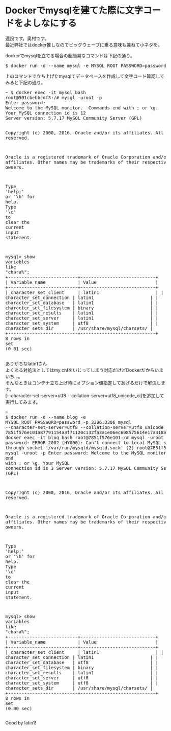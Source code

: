 # Dockerでmysqlを建てた際に文字コードをよしなにする

<div><p>連投です。奥村です。<br>最近弊社ではdocker推しなのでビッグウェーブに乗る意味も兼ねて小ネタを。</p><p>dockerでmysqlを立てる場合の超簡易なコマンドは下記の通り。</p><pre class="hljs bash">$ docker run <span class="hljs-operator">-d</span> --name mysql <span class="hljs-operator">-e</span> MYSQL_ROOT_PASSWORD=password -p <span class="hljs-number">3306</span>:<span class="hljs-number">3306</span> mysql</pre><p>上のコマンドで立ち上げたmysqlでデータベースを作成して文字コード確認してみると下記の通り。</p><pre class="hljs sql">~ $ docker exec -it mysql bash
root@501cbebbcdf3:/# mysql -uroot -p
Enter password:
Welcome to the MySQL monitor. &nbsp;Commands <span class="hljs-operator"><span class="hljs-keyword">end</span> <span class="hljs-keyword">with</span> ;</span> or \g.
Your MySQL connection id is 12
Server version: 5.7.17 MySQL Community Server (GPL)

Copyright (c) 2000, 2016, Oracle and/or its affiliates. All rights reserved.

Oracle is a registered trademark of Oracle Corporation and/or its
affiliates. Other names may be trademarks of their respective
owners.

Type '<span class="hljs-operator"><span class="hljs-keyword">help</span>;</span>' or '\h' for <span class="hljs-operator"><span class="hljs-keyword">help</span>. <span class="hljs-keyword">Type</span> <span class="hljs-string">'\c'</span> <span class="hljs-keyword">to</span> <span class="hljs-keyword">clear</span> the <span class="hljs-keyword">current</span> <span class="hljs-keyword">input</span> <span class="hljs-keyword">statement</span>.

mysql&gt; <span class="hljs-keyword">show</span> <span class="hljs-keyword">variables</span> <span class="hljs-keyword">like</span> <span class="hljs-string">"chara%"</span>;</span>
+<span class="hljs-comment">--------------------------+----------------------------+</span>
| Variable_name &nbsp; &nbsp; &nbsp; &nbsp; &nbsp; &nbsp;| Value &nbsp; &nbsp; &nbsp; &nbsp; &nbsp; &nbsp; &nbsp; &nbsp; &nbsp; &nbsp; &nbsp;|
+<span class="hljs-comment">--------------------------+----------------------------+</span>
| character_set_client &nbsp; &nbsp; | latin1 &nbsp; &nbsp; &nbsp; &nbsp; &nbsp; &nbsp; &nbsp; &nbsp; &nbsp; &nbsp; |
| character_set_connection | latin1 &nbsp; &nbsp; &nbsp; &nbsp; &nbsp; &nbsp; &nbsp; &nbsp; &nbsp; &nbsp; |
| character_set_database &nbsp; | latin1 &nbsp; &nbsp; &nbsp; &nbsp; &nbsp; &nbsp; &nbsp; &nbsp; &nbsp; &nbsp; |
| character_set_filesystem | binary &nbsp; &nbsp; &nbsp; &nbsp; &nbsp; &nbsp; &nbsp; &nbsp; &nbsp; &nbsp; |
| character_set_results &nbsp; &nbsp;| latin1 &nbsp; &nbsp; &nbsp; &nbsp; &nbsp; &nbsp; &nbsp; &nbsp; &nbsp; &nbsp; |
| character_set_server &nbsp; &nbsp; | latin1 &nbsp; &nbsp; &nbsp; &nbsp; &nbsp; &nbsp; &nbsp; &nbsp; &nbsp; &nbsp; |
| character_set_system &nbsp; &nbsp; | utf8 &nbsp; &nbsp; &nbsp; &nbsp; &nbsp; &nbsp; &nbsp; &nbsp; &nbsp; &nbsp; &nbsp; |
| character_sets_dir &nbsp; &nbsp; &nbsp; | /usr/share/mysql/charsets/ |
+<span class="hljs-comment">--------------------------+----------------------------+</span>
8 rows in <span class="hljs-operator"><span class="hljs-keyword">set</span> (<span class="hljs-number">0.01</span> sec)
</span></pre><p>ありがちなlatin1さん<br>よくある対処法としてはmy.cnfをいじってしまう対応だけどDockerだからいまいち…。<br>そんなときはコンテナ立ち上げ時にオプション値指定してあげるだけで解決します。<br>[--character-set-server=utf8 --collation-server=utf8_unicode_ci]を追加して実行してみます。</p><pre class="hljs sql">~ $ docker run -d <span class="hljs-comment">--name blog -e MYSQL_ROOT_PASSWORD=password -p 3306:3306 mysql --character-set-server=utf8 --collation-server=utf8_unicode_ci</span>
7851f576e101a87791154a3f71120c132fa3a1e06ec608575614e17a318a3644
~ $ docker exec -it blog bash
root@7851f576e101:/# mysql -uroot -p
Enter password:
ERROR 2002 (HY000): Can't connect to local MySQL server through socket '/var/run/mysqld/mysqld.sock' (2)
root@7851f576e101:/# mysql -uroot -p
Enter password:
Welcome to the MySQL monitor. &nbsp;Commands <span class="hljs-operator"><span class="hljs-keyword">end</span> <span class="hljs-keyword">with</span> ;</span> or \g.
Your MySQL connection id is 3
Server version: 5.7.17 MySQL Community Server (GPL)

Copyright (c) 2000, 2016, Oracle and/or its affiliates. All rights reserved.

Oracle is a registered trademark of Oracle Corporation and/or its
affiliates. Other names may be trademarks of their respective
owners.

Type '<span class="hljs-operator"><span class="hljs-keyword">help</span>;</span>' or '\h' for <span class="hljs-operator"><span class="hljs-keyword">help</span>. <span class="hljs-keyword">Type</span> <span class="hljs-string">'\c'</span> <span class="hljs-keyword">to</span> <span class="hljs-keyword">clear</span> the <span class="hljs-keyword">current</span> <span class="hljs-keyword">input</span> <span class="hljs-keyword">statement</span>.

mysql&gt; <span class="hljs-keyword">show</span> <span class="hljs-keyword">variables</span> <span class="hljs-keyword">like</span> <span class="hljs-string">"chara%"</span>;</span>
+<span class="hljs-comment">--------------------------+----------------------------+</span>
| Variable_name &nbsp; &nbsp; &nbsp; &nbsp; &nbsp; &nbsp;| Value &nbsp; &nbsp; &nbsp; &nbsp; &nbsp; &nbsp; &nbsp; &nbsp; &nbsp; &nbsp; &nbsp;|
+<span class="hljs-comment">--------------------------+----------------------------+</span>
| character_set_client &nbsp; &nbsp; | latin1 &nbsp; &nbsp; &nbsp; &nbsp; &nbsp; &nbsp; &nbsp; &nbsp; &nbsp; &nbsp; |
| character_set_connection | latin1 &nbsp; &nbsp; &nbsp; &nbsp; &nbsp; &nbsp; &nbsp; &nbsp; &nbsp; &nbsp; |
| character_set_database &nbsp; | utf8 &nbsp; &nbsp; &nbsp; &nbsp; &nbsp; &nbsp; &nbsp; &nbsp; &nbsp; &nbsp; &nbsp; |
| character_set_filesystem | binary &nbsp; &nbsp; &nbsp; &nbsp; &nbsp; &nbsp; &nbsp; &nbsp; &nbsp; &nbsp; |
| character_set_results &nbsp; &nbsp;| latin1 &nbsp; &nbsp; &nbsp; &nbsp; &nbsp; &nbsp; &nbsp; &nbsp; &nbsp; &nbsp; |
| character_set_server &nbsp; &nbsp; | utf8 &nbsp; &nbsp; &nbsp; &nbsp; &nbsp; &nbsp; &nbsp; &nbsp; &nbsp; &nbsp; &nbsp; |
| character_set_system &nbsp; &nbsp; | utf8 &nbsp; &nbsp; &nbsp; &nbsp; &nbsp; &nbsp; &nbsp; &nbsp; &nbsp; &nbsp; &nbsp; |
| character_sets_dir &nbsp; &nbsp; &nbsp; | /usr/share/mysql/charsets/ |
+<span class="hljs-comment">--------------------------+----------------------------+</span>
8 rows in <span class="hljs-operator"><span class="hljs-keyword">set</span> (<span class="hljs-number">0.00</span> sec)
</span></pre><p>Good by latin1!</p></div>